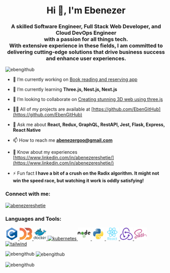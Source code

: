 <h1 align="center">Hi 👋, I'm Ebenezer</h1>
<h3 align="center">A skilled Software Engineer, Full Stack Web Developer, and Cloud DevOps Engineer <br /> with a passion for all things tech. <br /> With extensive experience in these fields, I am committed to delivering cutting-edge solutions that drive business success and enhance user experiences.</h3>

<p align="left"> <img src="https://komarev.com/ghpvc/?username=ebengithub&label=Profile%20views&color=0e75b6&style=flat" alt="ebengithub" /> </p>

- 🔭 I’m currently working on [Book reading and reserving app](http://library-31bw.onrender.com/)

- 🌱 I’m currently learning **Three.js, Nest.js, Next.js**

- 👯 I’m looking to collaborate on [Creating stunning 3D web using three.js](https://github.com/EbenGitHub)

- 👨‍💻 All of my projects are available at [https://github.com/EbenGitHub](https://github.com/EbenGitHub)

- 💬 Ask me about **React, Redux, GraphQL, RestAPI, Jest, Flask, Express, React Native**

- 📫 How to reach me **abenezergoo@gmail.com**

- 📄 Know about my experiences [https://www.linkedin.com/in/abenezereshetie/](https://www.linkedin.com/in/abenezereshetie/)

- ⚡ Fun fact **I have a bit of a crush on the Radix algorithm. It might not win the speed race, but watching it work is oddly satisfying!**

<h3 align="left">Connect with me:</h3>
<p align="left">
<a href="https://linkedin.com/in/abenezereshetie" target="blank"><img align="center" src="https://raw.githubusercontent.com/rahuldkjain/github-profile-readme-generator/master/src/images/icons/Social/linked-in-alt.svg" alt="abenezereshetie" height="30" width="40" /></a>
</p>

<h3 align="left">Languages and Tools:</h3>
<p align="left"> <a href="https://www.cprogramming.com/" target="_blank" rel="noreferrer"> <img src="https://raw.githubusercontent.com/devicons/devicon/master/icons/c/c-original.svg" alt="c" width="40" height="40"/> </a> <a href="https://d3js.org/" target="_blank" rel="noreferrer"> <img src="https://raw.githubusercontent.com/devicons/devicon/master/icons/d3js/d3js-original.svg" alt="d3js" width="40" height="40"/> </a> <a href="https://www.docker.com/" target="_blank" rel="noreferrer"> <img src="https://raw.githubusercontent.com/devicons/devicon/master/icons/docker/docker-original-wordmark.svg" alt="docker" width="40" height="40"/> </a> <a href="https://kubernetes.io" target="_blank" rel="noreferrer"> <img src="https://www.vectorlogo.zone/logos/kubernetes/kubernetes-icon.svg" alt="kubernetes" width="40" height="40"/> </a> <a href="https://nodejs.org" target="_blank" rel="noreferrer"> <img src="https://raw.githubusercontent.com/devicons/devicon/master/icons/nodejs/nodejs-original-wordmark.svg" alt="nodejs" width="40" height="40"/> </a> <a href="https://www.python.org" target="_blank" rel="noreferrer"> <img src="https://raw.githubusercontent.com/devicons/devicon/master/icons/python/python-original.svg" alt="python" width="40" height="40"/> </a> <a href="https://reactjs.org/" target="_blank" rel="noreferrer"> <img src="https://raw.githubusercontent.com/devicons/devicon/master/icons/react/react-original-wordmark.svg" alt="react" width="40" height="40"/> </a> <a href="https://redux.js.org" target="_blank" rel="noreferrer"> <img src="https://raw.githubusercontent.com/devicons/devicon/master/icons/redux/redux-original.svg" alt="redux" width="40" height="40"/> </a> <a href="https://sass-lang.com" target="_blank" rel="noreferrer"> <img src="https://raw.githubusercontent.com/devicons/devicon/master/icons/sass/sass-original.svg" alt="sass" width="40" height="40"/> </a> <a href="https://tailwindcss.com/" target="_blank" rel="noreferrer"> <img src="https://www.vectorlogo.zone/logos/tailwindcss/tailwindcss-icon.svg" alt="tailwind" width="40" height="40"/> </a> </p>

<p><img align="left" src="https://github-readme-stats.vercel.app/api/top-langs?username=ebengithub&show_icons=true&locale=en&layout=compact" alt="ebengithub" /></p>

<p>&nbsp;<img align="center" src="https://github-readme-stats.vercel.app/api?username=ebengithub&show_icons=true&locale=en" alt="ebengithub" /></p>

<p><img align="center" src="https://github-readme-streak-stats.herokuapp.com/?user=ebengithub&" alt="ebengithub" /></p>
